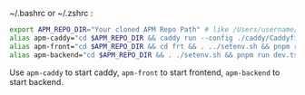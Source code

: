~/.bashrc or ~/.zshrc :

```sh
export APM_REPO_DIR="Your cloned APM Repo Path" # like /Users/username/apm
alias apm-caddy="cd $APM_REPO_DIR && caddy run --config ./caddy/Caddyfile"
alias apm-front="cd $APM_REPO_DIR && cd frt && . ../setenv.sh && pnpm run dev"
alias apm-backend="cd $APM_REPO_DIR && . ./setenv.sh && pnpm run dev.tsc.once && node ./build/index.js --inspect=9449"
```

Use `apm-caddy` to start caddy, `apm-front` to start frontend, `apm-backend` to start backend.
